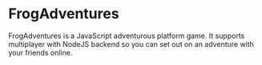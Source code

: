 # FrogAdventures
FrogAdventures is a JavaScript adventurous platform game. It supports multiplayer with NodeJS backend so you can set out on an adventure with your friends online.
